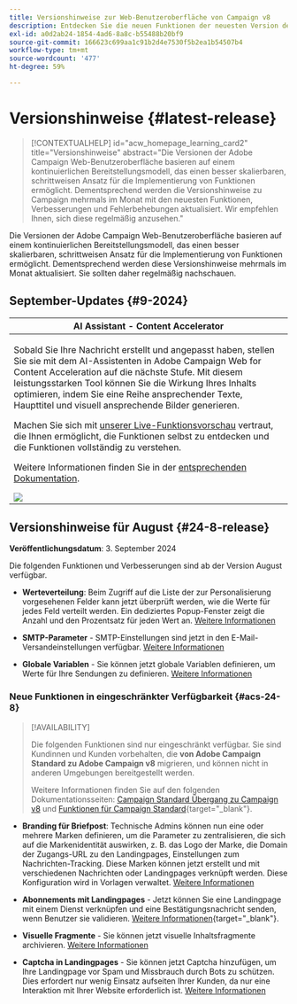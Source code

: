 ```yaml
---
title: Versionshinweise zur Web-Benutzeroberfläche von Campaign v8
description: Entdecken Sie die neuen Funktionen der neuesten Version der Campaign Web-Benutzeroberfläche
exl-id: a0d2ab24-1854-4ad6-8a8c-b55488b20bf9
source-git-commit: 166623c699aa1c91b2d4e7530f5b2ea1b54507b4
workflow-type: tm+mt
source-wordcount: '477'
ht-degree: 59%

---
```


# Versionshinweise {#latest-release}

>[!CONTEXTUALHELP]
>id="acw_homepage_learning_card2"
>title="Versionshinweise"
>abstract="Die Versionen der Adobe Campaign Web-Benutzeroberfläche basieren auf einem kontinuierlichen Bereitstellungsmodell, das einen besser skalierbaren, schrittweisen Ansatz für die Implementierung von Funktionen ermöglicht. Dementsprechend werden die Versionshinweise zu Campaign mehrmals im Monat mit den neuesten Funktionen, Verbesserungen und Fehlerbehebungen aktualisiert. Wir empfehlen Ihnen, sich diese regelmäßig anzusehen."

Die Versionen der Adobe Campaign Web-Benutzeroberfläche basieren auf einem kontinuierlichen Bereitstellungsmodell, das einen besser skalierbaren, schrittweisen Ansatz für die Implementierung von Funktionen ermöglicht. Dementsprechend werden diese Versionshinweise mehrmals im Monat aktualisiert. Sie sollten daher regelmäßig nachschauen.

## September-Updates {#9-2024}

<table>
<thead>
<tr>
<th><strong>AI Assistant - Content Accelerator</strong><br/></th>
</tr>
</thead>
<tbody>
<tr>
<td>
<p>Sobald Sie Ihre Nachricht erstellt und angepasst haben, stellen Sie sie mit dem AI-Assistenten in Adobe Campaign Web for Content Acceleration auf die nächste Stufe. Mit diesem leistungsstarken Tool können Sie die Wirkung Ihres Inhalts optimieren, indem Sie eine Reihe ansprechender Texte, Haupttitel und visuell ansprechende Bilder generieren.</p>
<p>Machen Sie sich mit <a href="https://experienceleague.adobe.com/en/apps/journey-optimizer/ai-assistant-content-accelerator">unserer Live-Funktionsvorschau</a> vertraut, die Ihnen ermöglicht, die Funktionen selbst zu entdecken und die Funktionen vollständig zu verstehen.</a></p>
<p>Weitere Informationen finden Sie in der <a href="../email/generative-gs.md">entsprechenden Dokumentation</a>.</p>
<img src="assets/do-not-localize/ai-content-webui.gif"/>
</td>
</tr>
</tbody>
</table>

## Versionshinweise für August {#24-8-release}

**Veröffentlichungsdatum**: 3. September 2024

Die folgenden Funktionen und Verbesserungen sind ab der Version August verfügbar.

* **Werteverteilung**: Beim Zugriff auf die Liste der zur Personalisierung vorgesehenen Felder kann jetzt überprüft werden, wie die Werte für jedes Feld verteilt werden. Ein dediziertes Popup-Fenster zeigt die Anzahl und den Prozentsatz für jeden Wert an. [Weitere Informationen](../query/build-query.md#distribution-values-query)

* **SMTP-Parameter** - SMTP-Einstellungen sind jetzt in den E-Mail-Versandeinstellungen verfügbar. [Weitere Informationen](../advanced-settings/delivery-settings.md#smtp)

* **Globale Variablen** - Sie können jetzt globale Variablen definieren, um Werte für Ihre Sendungen zu definieren. [Weitere Informationen](../advanced-settings/delivery-settings.md#variables-delivery)

### Neue Funktionen in eingeschränkter Verfügbarkeit {#acs-24-8}

>[!AVAILABILITY]
>
>Die folgenden Funktionen sind nur eingeschränkt verfügbar. Sie sind Kundinnen und Kunden vorbehalten, die **von Adobe Campaign Standard zu Adobe Campaign v8** migrieren, und können nicht in anderen Umgebungen bereitgestellt werden.
>
>Weitere Informationen finden Sie auf den folgenden Dokumentationsseiten: [Campaign Standard Übergang zu Campaign v8](../rn/acs-migration.md) und [Funktionen für Campaign Standard](https://experienceleague.adobe.com/docs/experience-cloud/campaign/campaign-standard-migration-home.html?lang=de){target="_blank"}.

* **Branding für Briefpost**: Technische Admins können nun eine oder mehrere Marken definieren, um die Parameter zu zentralisieren, die sich auf die Markenidentität auswirken, z. B. das Logo der Marke, die Domain der Zugangs-URL zu den Landingpages, Einstellungen zum Nachrichten-Tracking. Diese Marken können jetzt erstellt und mit verschiedenen Nachrichten oder Landingpages verknüpft werden. Diese Konfiguration wird in Vorlagen verwaltet. [Weitere Informationen](https://experienceleague.adobe.com/en/docs/experience-cloud/campaign/branding/branding-assign)

* **Abonnements mit Landingpages** - Jetzt können Sie eine Landingpage mit einem Dienst verknüpfen und eine Bestätigungsnachricht senden, wenn Benutzer sie validieren. [Weitere Informationen](../landing-pages/lp-content.md#lp-message){target="_blank"}.

* **Visuelle Fragmente** - Sie können jetzt visuelle Inhaltsfragmente archivieren. [Weitere Informationen](../content/create-fragment.md#archive)

* **Captcha in Landingpages** - Sie können jetzt Captcha hinzufügen, um Ihre Landingpage vor Spam und Missbrauch durch Bots zu schützen. Dies erfordert nur wenig Einsatz aufseiten Ihrer Kunden, da nur eine Interaktion mit Ihrer Website erforderlich ist. [Weitere Informationen](../landing-pages/create-lp.md#captcha)

<!--
* **Rest APIs** - As a Campaign Standard migrated user, you can now use Rest APIs to work with transactional messages. [Read more](https://experienceleague.adobe.com/docs/experience-cloud/campaign/apis/get-started-apis.html){target="_blank"}.-->
